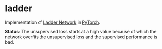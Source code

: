 # ladder

Implementation of [Ladder Network](https://arxiv.org/abs/1507.02672) in [PyTorch](http://pytorch.org/). 

**Status**: The unsupervised loss starts at a high value because of which the network overfits the unsupervised loss and the supervised performance is bad.
